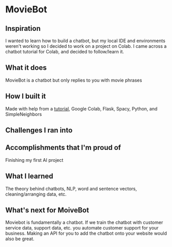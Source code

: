 # MovieBot

## Inspiration
I wanted to learn how to build a chatbot, but my local IDE and environments weren't working so I decided to work on a project on Colab. I came across a chatbot tutorial for Colab, and decided to follow/learn it.

## What it does
MovieBot is a chatbot but only replies to you with movie phrases

## How I built it
Made with help from a [tutorial](https://colab.research.google.com/drive/1XlmtcyMdPRQC6bw2HQYb3UPtVGKqUJ0a#scrollTo=8R0T0ei52FXS), Google Colab, Flask, Spacy, Python, and SimpleNeighbors

## Challenges I ran into

## Accomplishments that I'm proud of
Finishing my first AI project

## What I learned
The theory behind chatbots, NLP, word and sentence vectors, cleaning/arranging data, etc.

## What's next for MoiveBot
Moviebot is fundamentally a chatbot. If we train the chatbot with customer service data, support data, etc. you automate customer support for your business. Making an API for you to add the chatbot onto your website would also be great.
